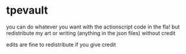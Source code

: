 # tpevault
you can do whatever you want with the actionscript code in the fla! but redistribute my art or writing (anything in the json files) without credit

edits are fine to redistribute if you give credit
